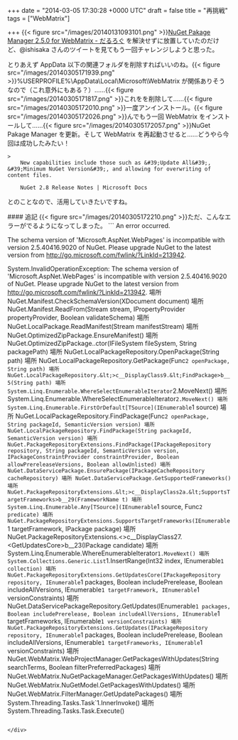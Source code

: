 
+++
date = "2014-03-05 17:30:28 +0000 UTC"
draft = false
title = "再挑戦"
tags = ["WebMatrix"]

+++
{{< figure src="/images/20140131093101.png"  >}}<a href="https://blog.daruyanagi.jp/entry/2014/01/31/094422">NuGet Pakage Manager 2.5.0 for WebMatrix - だるろぐ</a> を解決せずに放置していたのだけど、@ishisaka さんのツイートを見てもう一回チャレンジしようと思った。<script>    window.twttr = (function(d, s, id) {        var js, fjs = d.getElementsByTagName(s)[0],            t = window.twttr || {};        if (d.getElementById(id)) return t;        js = d.createElement(s);        js.id = id;        js.src = "https://platform.twitter.com/widgets.js";        fjs.parentNode.insertBefore(js, fjs);        t._e = [];        t.ready = function(f) {            t._e.push(f);        };        return t;    }(document, "script", "twitter-wjs"));</script><script>    twttr.ready(function (twttr) {        var el = document.getElementsByClassName('twitter-syntax-tweet-id-439194904992825344');        for (var i=0;i<el.length;i++) {            if (!!el[i].getAttribute('data-is-tweet-loaded')){                continue;            }            el[i].setAttribute('data-is-tweet-loaded', '1');            twttr.widgets.createTweet('439194904992825344',el[i],{});        }    });</script><div class="twitter-syntax-tweet-id-439194904992825344"></div>とりあえず AppData 以下の関連フォルダを削除すればいいのね。{{< figure src="/images/20140305171939.png"  >}}%USERPROFILE%\AppData\Local\Microsoft\WebMatrix が関係ありそうなので（これ意外にもある？）……{{< figure src="/images/20140305171817.png"  >}}これをを削除して……{{< figure src="/images/20140305172010.png"  >}}一度アンインストール。{{< figure src="/images/20140305172026.png"  >}}んでもう一回 WebMatrix をインストールして……{{< figure src="/images/20140305172057.png"  >}}NuGet Pakage Manager を更新。そして WebMatrix を再起動させると……どうやら今回は成功したみたい！

    >
        New capabilities include those such as &#39;Update All&#39;, &#39;Minimum NuGet Version&#39;, and allowing for overwriting of content files.

        NuGet 2.8 Release Notes | Microsoft Docs
    
とのことなので、活用していきたいですね。

<div class="section">
    #### 追記
    {{< figure src="/images/20140305172210.png"  >}}ただ、こんなエラーがでるようになってしまった。
```
An error occurred.

The schema version of &#39;Microsoft.AspNet.WebPages&#39; is incompatible with version 2.5.40416.9020 of NuGet. Please upgrade NuGet to the latest version from http://go.microsoft.com/fwlink/?LinkId=213942.

System.InvalidOperationException: The schema version of &#39;Microsoft.AspNet.WebPages&#39; is incompatible with version 2.5.40416.9020 of NuGet. Please upgrade NuGet to the latest version from http://go.microsoft.com/fwlink/?LinkId=213942.
   場所 NuGet.Manifest.CheckSchemaVersion(XDocument document)
   場所 NuGet.Manifest.ReadFrom(Stream stream, IPropertyProvider propertyProvider, Boolean validateSchema)
   場所 NuGet.LocalPackage.ReadManifest(Stream manifestStream)
   場所 NuGet.OptimizedZipPackage.EnsureManifest()
   場所 NuGet.OptimizedZipPackage..ctor(IFileSystem fileSystem, String packagePath)
   場所 NuGet.LocalPackageRepository.OpenPackage(String path)
   場所 NuGet.LocalPackageRepository.GetPackage(Func`2 openPackage, String path)
   場所 NuGet.LocalPackageRepository.&lt;>c__DisplayClass9.&lt;FindPackage>b__5(String path)
   場所 System.Linq.Enumerable.WhereSelectEnumerableIterator`2.MoveNext()
   場所 System.Linq.Enumerable.WhereSelectEnumerableIterator`2.MoveNext()
   場所 System.Linq.Enumerable.FirstOrDefault[TSource](IEnumerable`1 source)
   場所 NuGet.LocalPackageRepository.FindPackage(Func`2 openPackage, String packageId, SemanticVersion version)
   場所 NuGet.LocalPackageRepository.FindPackage(String packageId, SemanticVersion version)
   場所 NuGet.PackageRepositoryExtensions.FindPackage(IPackageRepository repository, String packageId, SemanticVersion version, IPackageConstraintProvider constraintProvider, Boolean allowPrereleaseVersions, Boolean allowUnlisted)
   場所 NuGet.DataServicePackage.EnsurePackage(IPackageCacheRepository cacheRepository)
   場所 NuGet.DataServicePackage.GetSupportedFrameworks()
   場所 NuGet.PackageRepositoryExtensions.&lt;>c__DisplayClass2a.&lt;SupportsTargetFrameworks>b__29(FrameworkName t)
   場所 System.Linq.Enumerable.Any[TSource](IEnumerable`1 source, Func`2 predicate)
   場所 NuGet.PackageRepositoryExtensions.SupportsTargetFrameworks(IEnumerable`1 targetFramework, IPackage package)
   場所 NuGet.PackageRepositoryExtensions.&lt;>c__DisplayClass27.&lt;GetUpdatesCore>b__23(IPackage candidate)
   場所 System.Linq.Enumerable.WhereEnumerableIterator`1.MoveNext()
   場所 System.Collections.Generic.List`1.InsertRange(Int32 index, IEnumerable`1 collection)
   場所 NuGet.PackageRepositoryExtensions.GetUpdatesCore(IPackageRepository repository, IEnumerable`1 packages, Boolean includePrerelease, Boolean includeAllVersions, IEnumerable`1 targetFramework, IEnumerable`1 versionConstraints)
   場所 NuGet.DataServicePackageRepository.GetUpdates(IEnumerable`1 packages, Boolean includePrerelease, Boolean includeAllVersions, IEnumerable`1 targetFrameworks, IEnumerable`1 versionConstraints)
   場所 NuGet.PackageRepositoryExtensions.GetUpdates(IPackageRepository repository, IEnumerable`1 packages, Boolean includePrerelease, Boolean includeAllVersions, IEnumerable`1 targetFrameworks, IEnumerable`1 versionConstraints)
   場所 NuGet.WebMatrix.WebProjectManager.GetPackagesWithUpdates(String searchTerms, Boolean filterPreferredPackages)
   場所 NuGet.WebMatrix.NuGetPackageManager.GetPackagesWithUpdates()
   場所 NuGet.WebMatrix.NuGetModel.GetPackagesWithUpdates()
   場所 NuGet.WebMatrix.FilterManager.GetUpdatePackages()
   場所 System.Threading.Tasks.Task`1.InnerInvoke()
   場所 System.Threading.Tasks.Task.Execute()
```{{< figure src="/images/20140305172750.png"  >}}ほんとはあるはずのボタンが……{{< figure src="/images/20140305172807.png"  >}}Microsoft.AspNet.WebPages のときだけない。まぁ、このままでも使えるみたいだけど、毎回エラーダイアログがでるのは精神的によろしくないなぁ。少しお門違いかなと思いつつも（WebMatrix/NuGet ではなく、パッケージの方の問題だと思う）、<a href="http://webmatrix.uservoice.com/forums/128313-webmatrix-suggestions">WebMatrix の UserVoice</a> に似たようなバグフィックスの要望が上がっていたので、それに Vote しておいた。

</div>

